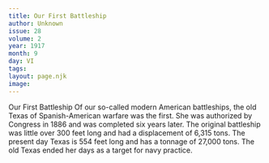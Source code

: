 ```yaml
---
title: Our First Battleship
author: Unknown
issue: 28
volume: 2
year: 1917
month: 9
day: VI
tags:
layout: page.njk
image:
---
```

Our First Battleship   Of our so-called modern American battleships, the old Texas of Spanish-American warfare was the first. She was authorized by Congress in 1886 and was completed six years later. The original battleship was little over 300 feet long and had a displacement of 6,315 tons. The present day Texas is 554 feet long and has a tonnage of 27,000 tons. The old Texas ended her days as a target for navy practice.   




